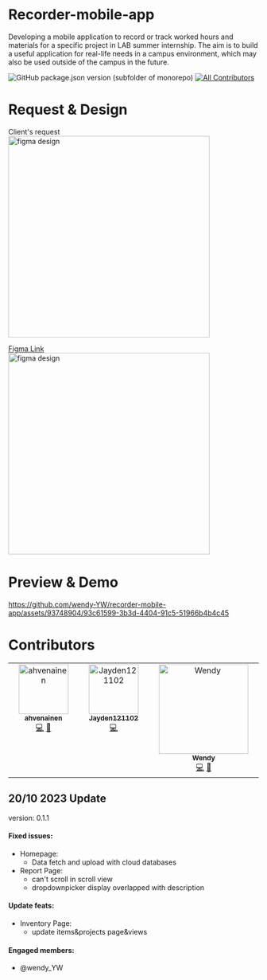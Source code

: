 # Recorder-mobile-app

Developing a mobile application to record or track worked hours and materials for a specific project in LAB summer internship. The aim is to build a useful application for real-life needs in a campus environment, which may also be used outside of the campus in the future.

<!-- ALL-CONTRIBUTORS-BADGE:START - Do not remove or modify this section -->
![GitHub package.json version (subfolder of monorepo)](https://img.shields.io/github/package-json/v/wendy-YW/recorder-mobile-app)
[![All Contributors](https://img.shields.io/badge/all_contributors-3-orange.svg?style=flat-square)](#contributors-)
<!-- ALL-CONTRIBUTORS-BADGE:END --> 

# Request & Design  
Client's request   
<img width="405" alt="figma design" src="https://github.com/wendy-YW/recorder-mobile-app/assets/93748904/2ba650de-7f85-4d65-b982-a1843a8be492" >

[Figma Link](https://www.figma.com/community/file/1318250061291619129/recorder-mobile-app)  
<a href="https://www.figma.com/community/file/1318250061291619129/recorder-mobile-app">
<img width="405" alt="figma design" src="https://github.com/wendy-YW/recorder-mobile-app/assets/93748904/aed56b7e-4a96-4edb-8dfc-a846124e1b10" >
</a>

# Preview & Demo



https://github.com/wendy-YW/recorder-mobile-app/assets/93748904/93c61599-3b3d-4404-91c5-51966b4b4c45





  
# Contributors

<!-- ALL-CONTRIBUTORS-LIST:START - Do not remove or modify this section -->
<!-- prettier-ignore-start -->
<!-- markdownlint-disable -->
<table>
  <tbody>
    <tr>
      <td align="center" valign="top" width="14.28%"><a href="https://github.com/ahvenainen"><img src="https://avatars.githubusercontent.com/u/121426005?v=4?s=100" width="100px;" alt="ahvenainen"/><br /><sub><b>ahvenainen</b></sub></a><br /><a href="https://github.com/wendy-YW/recorder-mobile-app/commits?author=ahvenainen" title="Code">💻</a> <a href="#ideas-ahvenainen" title="Ideas, Planning, & Feedback">🤔</a></td>
      <td align="center" valign="top" width="14.28%"><a href="https://github.com/Jayden121102"><img src="https://avatars.githubusercontent.com/u/137092085?v=4?s=100" width="100px;" alt="Jayden121102"/><br /><sub><b>Jayden121102</b></sub></a><br /><a href="https://github.com/wendy-YW/recorder-mobile-app/commits?author=Jayden121102" title="Code">💻</a></td>
      <td align="center" valign="top" width="14.28%"><a href="https://github.com/wendy-YW"><img src="https://avatars.githubusercontent.com/u/93748904?v=4?s=100" width="180px;" alt="Wendy"/><br /><sub><b>Wendy</b></sub></a><br /><a href="https://github.com/wendy-YW/recorder-mobile-app/commits?author=wendy-YW" title="Code">💻</a> <a href="#design-wendy-YW" title="Design">🎨</a></td>
    </tr>
  </tbody>
</table>

<!-- markdownlint-restore -->
<!-- prettier-ignore-end -->

<!-- ALL-CONTRIBUTORS-LIST:END -->
<!-- prettier-ignore-start -->
<!-- markdownlint-disable -->

<!-- markdownlint-restore -->
<!-- prettier-ignore-end -->

<!-- ALL-CONTRIBUTORS-LIST:END -->
  
## 20/10 2023 Update

version: 0.1.1

#### Fixed issues:
- Homepage:
  - Data fetch and upload with cloud databases
- Report Page:
  - can't scroll in scroll view
  - dropdownpicker display overlapped with description

#### Update feats:
- Inventory Page:
  -  update items&projects page&views

#### Engaged members:
- @wendy_YW
